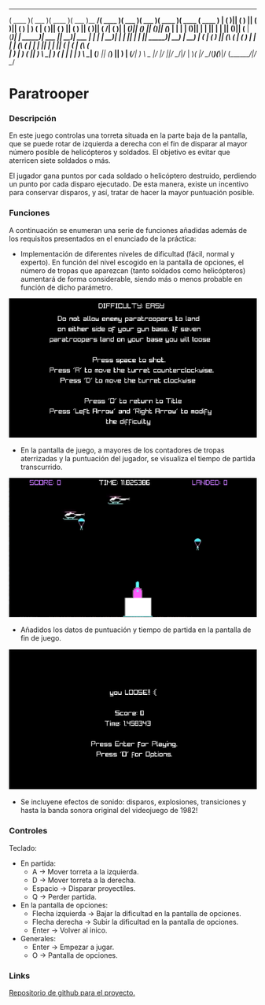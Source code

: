 

 _______  _______  _______  _______ _________ _______  _______  _______  _______  _______  _______ 
(  ____ )(  ___  )(  ____ )(  ___  )\__   __/(  ____ )(  ___  )(  ___  )(  ____ )(  ____ \(  ____ )
| (    )|| (   ) || (    )|| (   ) |   ) (   | (    )|| (   ) || (   ) || (    )|| (    \/| (    )|
| (____)|| (___) || (____)|| (___) |   | |   | (____)|| |   | || |   | || (____)|| (__    | (____)|
|  _____)|  ___  ||     __)|  ___  |   | |   |     __)| |   | || |   | ||  _____)|  __)   |     __)
| (      | (   ) || (\ (   | (   ) |   | |   | (\ (   | |   | || |   | || (      | (      | (\ (   
| )      | )   ( || ) \ \__| )   ( |   | |   | ) \ \__| (___) || (___) || )      | (____/\| ) \ \__
|/       |/     \||/   \__/|/     \|   )_(   |/   \__/(_______)(_______)|/       (_______/|/   \__/



# Paratrooper
### Descripción

En este juego controlas una torreta situada en la parte baja de la pantalla, que se puede rotar de izquierda a derecha con el fin de disparar al mayor número posible de helicópteros y soldados. El objetivo es evitar que aterricen siete soldados o más. 

El jugador gana puntos por cada soldado o helicóptero destruido, perdiendo un punto por cada disparo ejecutado. De esta manera, existe un incentivo para conservar disparos, y así, tratar de hacer la mayor puntuación posible.
### Funciones
A continuación se enumeran una serie de funciones añadidas además de los requisitos presentados en el enunciado de la práctica:

 - Implementación de diferentes niveles de dificultad (fácil, normal y experto). En función del nivel escogido en la pantalla de opciones, el número de tropas que aparezcan (tanto soldados como helicópteros) aumentará de forma considerable, siendo más o menos probable en función de dicho parámetro.

![$(Paratrooper)](screenshots/ScreenOptions.PNG)
 
 - En la pantalla de juego, a mayores de los contadores de tropas aterrizadas y la puntuación del jugador, se visualiza el tiempo de partida transcurrido.

 ![$(Paratrooper)](screenshots/ScreenGameplay.PNG)

 - Añadidos los datos de puntuación y tiempo de partida en la pantalla de fin de juego.

 ![$(Paratrooper)](screenshots/ScreenEnding.PNG)

 - Se incluyene efectos de sonido: disparos, explosiones, transiciones y hasta la banda sonora original del videojuego de 1982!

### Controles

Teclado:
 - En partida:
 	- A -> Mover torreta a la izquierda.
 	- D -> Mover torreta a la derecha.
 	- Espacio -> Disparar proyectiles.
	- Q -> Perder partida.
 - En la pantalla de opciones:
 	- Flecha izquierda -> Bajar la dificultad en la pantalla de opciones.
 	- Flecha derecha -> Subir la dificultad en la pantalla de opciones.
	- Enter -> Volver al inico.
 - Generales:
	- Enter -> Empezar a jugar.
 	- O -> Pantalla de opciones.

### Links

[Repositorio de github para el proyecto.](https://github.com/SugarMann/Paratrooper)